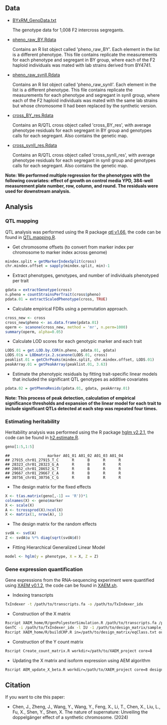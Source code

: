 ## Data
-   [BYxRM_GenoData.txt](https://github.com/JTChen98/F2_synII/blob/main/Data/BYxRM_GenoData.txt)

    The genotype data for 1,008 F2 intercross segregants.

-   [pheno_raw_BY.Rdata](https://github.com/JTChen98/F2_synII/blob/main/Data/pheno_raw_BY.Rdata)
    
    Contains an R list object called 'pheno_raw_BY'. Each element in the list is a different phenotype. This file contains replicate the measurements for each phenotype and segregant in BY group, where each of the F2 haploid individuals was mated with lab strains derived from BY4741.
    
-   [pheno_raw_synII.Rdata](https://github.com/JTChen98/F2_synII/blob/main/Data/pheno_raw_synII.Rdata)
    
    Contains an R list object called 'pheno_raw_synII'. Each element in the list is a different phenotype. This file contains replicate the measurements for each phenotype and segregant in synII group, where each of the F2 haploid individuals was mated with the same lab strains but whose chromosome II had been replaced by the synthetic version.

-   [cross_BY_res.Rdata](https://github.com/JTChen98/F2_synII/blob/main/Data/cross_BY_res.Rdata)
   
    Contains an R/QTL cross object called 'cross_BY_res', with average phenotype residuals for each segregant in BY group and genotypes calls for each segregant. Also contains the genetic map.

-   [cross_synII_res.Rdata](https://github.com/JTChen98/F2_synII/blob/main/Data/cross_synII_res.Rdata)
   
    Contains an R/QTL cross object called 'cross_synII_res', with average phenotype residuals for each segregant in synII group and genotypes calls for each segregant. Also contains the genetic map.

**Note: We performed multiple regression for the phenotypes with the following covariates: effect of growth on control media YPD, 384-well measurement plate number, row, column, and round. The residuals were used for downstream analysis.**

## Analysis

### QTL mapping

QTL analysis was performed using the R package [qtl v1.66](https://rqtl.org/), the code can be found in [QTL.mapping.R](https://github.com/JTChen98/F2_synII/blob/main/Code/QTL.mapping.R).

-   Get chromosome offsets (to convert from marker index per chromosome to marker index across genome)

``` r
mindex.split = getMarkerIndexSplit(cross)
chr.mindex.offset = sapply(mindex.split, min)-1
```

-   Extract phenotypes, genotypes, and number of individuals phenotyped per trait

``` r
gdata = extractGenotype(cross)
n.pheno = countStrainsPerTrait(cross$pheno) 
pdata.01 = extractScaledPhenotype(cross, TRUE)
```

-   Calculate empirical FDRs using a permutation approach.

``` r
cross_new <- cross
cross_new$pheno <- as.data.frame(pdata.01)
operm <- scanone(cross_new, method = 'mr', n.perm=1000)
summary(operm, alpha=0.05)
```

-   Calculate LOD scores for each genotypic marker and each trait

``` r
LODS.01 = get.LOD.by.COR(n.pheno, pdata.01, gdata)
LODS.01s = LODmatrix.2.scanone(LODS.01, cross)
peaklist.01 = getChrPeaks(mindex.split, chr.mindex.offset, LODS.01) 
peakArray.01 = getPeakArray(peaklist.01, 3.63)
```

-   Estimate the phenotypic residuals by fitting trait-specific linear models that included the significant QTL genotypes as additive covariates

``` r
pdata.02 = getPhenoResids(pdata.01, gdata, peakArray.01) 
```

**Note: This process of peak detection, calculation of empirical significance thresholds and expansion of the linear model for each trait to include significant QTLs detected at each step was repeated four times.**

### Estimating heritability

Heritability analysis was performed using the R package [hglm v2.2.1](https://cran.r-project.org/web/packages/hglm/), the code can be found in [h2.estimate.R](https://github.com/JTChen98/F2_synII/blob/main/Code/h2.estimate.R).

``` r
geno[1:5,1:5]
```

    ##                 marker A01_01 A01_02 A01_03 A01_04
    ## 27915_chr01_27915_T_C      R      B      R      R
    ## 28323_chr01_28323_G_A      R      B      R      R
    ## 28652_chr01_28652_G_T      R      B      R      R
    ## 29667_chr01_29667_C_A      R      B      R      R
    ## 30756_chr01_30756_C_G      R      B      R      R

-   The design matrix for the fixed effects

``` r
X <- t(as.matrix(geno[,-1] == 'R'))*1
colnames(X) <- geno$marker
X <- scale(X)
A <- tcrossprod(X)/ncol(X)
X <- matrix(1, nrow(A), 1)
```

-   The design matrix for the random effects

``` r
svdA <- svd(A)
Z <- svdA$u %*% diag(sqrt(svdA$d))
```

-   Fitting Hierarchical Generalized Linear Model

``` r
model <- hglm(y = phenotype, X = X, Z = Z)
```

### Gene expression quantification

Gene expressions from the RNA-sequencing experiment were quantified using [XAEM v0.1.2](https://github.com/WenjiangDeng/XAEM/), the code can be found in [XAEM.sh](https://github.com/JTChen98/F2_synII/blob/main/Code/XAEM.sh).

-   Indexing transcripts

``` sh
TxIndexer -t /path/to/transcripts.fa -o /path/to/TxIndexer_idx
```

-   Construction of the X matrix

``` sh
Rscript XAEM_home/R/genPolyesterSimulation.R /path/to/transcripts.fa /path/to/design_matrix
GenTC -i /path/to/TxIndexer_idx -l IU -1 /path/to/design_matrix/sample_01_1.fasta -2 /path/to/design_matrix/sample_01_2.fasta -p 8 -o /path/to/design_matrix
Rscript XAEM_home/R/buildCRP.R in=/path/to/design_matrix/eqClass.txt out=/path/to/design_matrix/X_matrix.RData H=0.025
```

-   Construction of the Y count matrix

``` sh
Rscript Create_count_matrix.R workdir=/path/to/XAEM_project core=8
```

-   Updating the X matrix and isoform expression using AEM algorithm

``` sh
Rscript AEM_update_X_beta.R workdir=/path/to/XAEM_project core=8 design.matrix=X_matrix.RData isoform.out=XAEM_isoform_expression.RData paralog.out=XAEM_paralog_expression.RData merge.paralogs=FALSE isoform.method=average remove.ycount=TRUE
```

## Citation

If you want to cite this paper:

-   Chen, J., Zheng, J., Wang, Y., Wang, Y., Feng, X., Li, T., Chen, X., Liu, L., Fu, X., Shen, Y., Shen, X. The nature of supernature: Unveiling the doppelgänger effect of a synthetic chromosome. (2024)  
